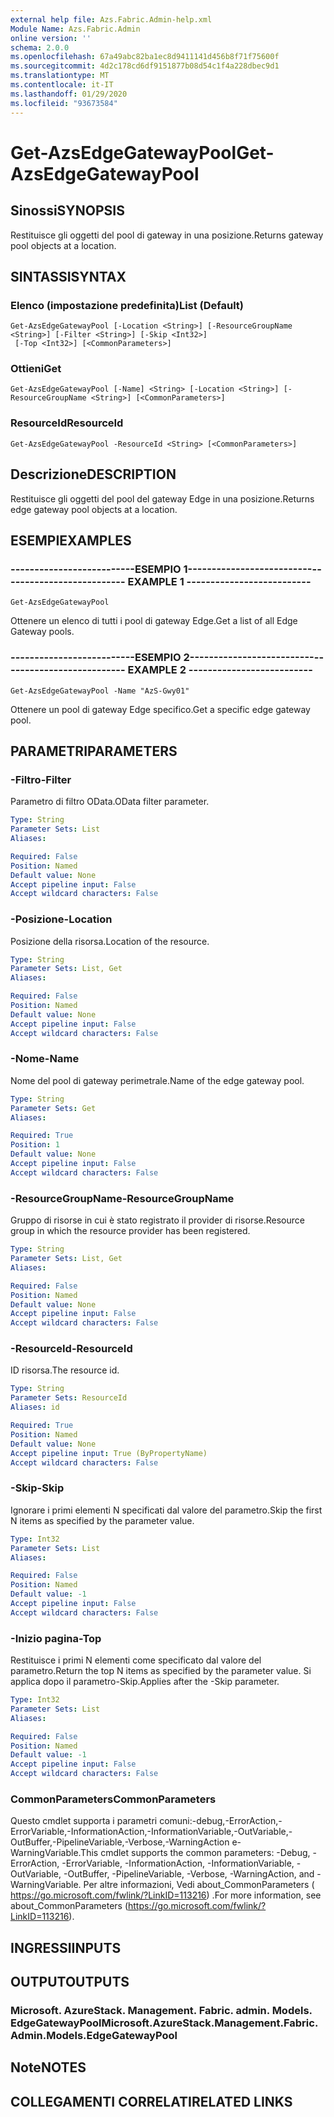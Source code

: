 ```yaml
---
external help file: Azs.Fabric.Admin-help.xml
Module Name: Azs.Fabric.Admin
online version: ''
schema: 2.0.0
ms.openlocfilehash: 67a49abc82ba1ec8d9411141d456b8f71f75600f
ms.sourcegitcommit: 4d2c178cd6df9151877b08d54c1f4a228dbec9d1
ms.translationtype: MT
ms.contentlocale: it-IT
ms.lasthandoff: 01/29/2020
ms.locfileid: "93673584"
---
```

# <span data-ttu-id="1803b-101">Get-AzsEdgeGatewayPool</span><span class="sxs-lookup"><span data-stu-id="1803b-101">Get-AzsEdgeGatewayPool</span></span>

## <span data-ttu-id="1803b-102">Sinossi</span><span class="sxs-lookup"><span data-stu-id="1803b-102">SYNOPSIS</span></span>
<span data-ttu-id="1803b-103">Restituisce gli oggetti del pool di gateway in una posizione.</span><span class="sxs-lookup"><span data-stu-id="1803b-103">Returns gateway pool objects at a location.</span></span>

## <span data-ttu-id="1803b-104">SINTASSI</span><span class="sxs-lookup"><span data-stu-id="1803b-104">SYNTAX</span></span>

### <span data-ttu-id="1803b-105">Elenco (impostazione predefinita)</span><span class="sxs-lookup"><span data-stu-id="1803b-105">List (Default)</span></span>
```
Get-AzsEdgeGatewayPool [-Location <String>] [-ResourceGroupName <String>] [-Filter <String>] [-Skip <Int32>]
 [-Top <Int32>] [<CommonParameters>]
```

### <span data-ttu-id="1803b-106">Ottieni</span><span class="sxs-lookup"><span data-stu-id="1803b-106">Get</span></span>
```
Get-AzsEdgeGatewayPool [-Name] <String> [-Location <String>] [-ResourceGroupName <String>] [<CommonParameters>]
```

### <span data-ttu-id="1803b-107">ResourceId</span><span class="sxs-lookup"><span data-stu-id="1803b-107">ResourceId</span></span>
```
Get-AzsEdgeGatewayPool -ResourceId <String> [<CommonParameters>]
```

## <span data-ttu-id="1803b-108">Descrizione</span><span class="sxs-lookup"><span data-stu-id="1803b-108">DESCRIPTION</span></span>
<span data-ttu-id="1803b-109">Restituisce gli oggetti del pool del gateway Edge in una posizione.</span><span class="sxs-lookup"><span data-stu-id="1803b-109">Returns edge gateway pool objects at a location.</span></span>

## <span data-ttu-id="1803b-110">ESEMPI</span><span class="sxs-lookup"><span data-stu-id="1803b-110">EXAMPLES</span></span>

### <span data-ttu-id="1803b-111">--------------------------ESEMPIO 1--------------------------</span><span class="sxs-lookup"><span data-stu-id="1803b-111">-------------------------- EXAMPLE 1 --------------------------</span></span>
```
Get-AzsEdgeGatewayPool
```

<span data-ttu-id="1803b-112">Ottenere un elenco di tutti i pool di gateway Edge.</span><span class="sxs-lookup"><span data-stu-id="1803b-112">Get a list of all Edge Gateway pools.</span></span>

### <span data-ttu-id="1803b-113">--------------------------ESEMPIO 2--------------------------</span><span class="sxs-lookup"><span data-stu-id="1803b-113">-------------------------- EXAMPLE 2 --------------------------</span></span>
```
Get-AzsEdgeGatewayPool -Name "AzS-Gwy01"
```

<span data-ttu-id="1803b-114">Ottenere un pool di gateway Edge specifico.</span><span class="sxs-lookup"><span data-stu-id="1803b-114">Get a specific edge gateway pool.</span></span>

## <span data-ttu-id="1803b-115">PARAMETRI</span><span class="sxs-lookup"><span data-stu-id="1803b-115">PARAMETERS</span></span>

### <span data-ttu-id="1803b-116">-Filtro</span><span class="sxs-lookup"><span data-stu-id="1803b-116">-Filter</span></span>
<span data-ttu-id="1803b-117">Parametro di filtro OData.</span><span class="sxs-lookup"><span data-stu-id="1803b-117">OData filter parameter.</span></span>

```yaml
Type: String
Parameter Sets: List
Aliases: 

Required: False
Position: Named
Default value: None
Accept pipeline input: False
Accept wildcard characters: False
```

### <span data-ttu-id="1803b-118">-Posizione</span><span class="sxs-lookup"><span data-stu-id="1803b-118">-Location</span></span>
<span data-ttu-id="1803b-119">Posizione della risorsa.</span><span class="sxs-lookup"><span data-stu-id="1803b-119">Location of the resource.</span></span>

```yaml
Type: String
Parameter Sets: List, Get
Aliases: 

Required: False
Position: Named
Default value: None
Accept pipeline input: False
Accept wildcard characters: False
```

### <span data-ttu-id="1803b-120">-Nome</span><span class="sxs-lookup"><span data-stu-id="1803b-120">-Name</span></span>
<span data-ttu-id="1803b-121">Nome del pool di gateway perimetrale.</span><span class="sxs-lookup"><span data-stu-id="1803b-121">Name of the edge gateway pool.</span></span>

```yaml
Type: String
Parameter Sets: Get
Aliases: 

Required: True
Position: 1
Default value: None
Accept pipeline input: False
Accept wildcard characters: False
```

### <span data-ttu-id="1803b-122">-ResourceGroupName</span><span class="sxs-lookup"><span data-stu-id="1803b-122">-ResourceGroupName</span></span>
<span data-ttu-id="1803b-123">Gruppo di risorse in cui è stato registrato il provider di risorse.</span><span class="sxs-lookup"><span data-stu-id="1803b-123">Resource group in which the resource provider has been registered.</span></span>

```yaml
Type: String
Parameter Sets: List, Get
Aliases: 

Required: False
Position: Named
Default value: None
Accept pipeline input: False
Accept wildcard characters: False
```

### <span data-ttu-id="1803b-124">-ResourceId</span><span class="sxs-lookup"><span data-stu-id="1803b-124">-ResourceId</span></span>
<span data-ttu-id="1803b-125">ID risorsa.</span><span class="sxs-lookup"><span data-stu-id="1803b-125">The resource id.</span></span>

```yaml
Type: String
Parameter Sets: ResourceId
Aliases: id

Required: True
Position: Named
Default value: None
Accept pipeline input: True (ByPropertyName)
Accept wildcard characters: False
```

### <span data-ttu-id="1803b-126">-Skip</span><span class="sxs-lookup"><span data-stu-id="1803b-126">-Skip</span></span>
<span data-ttu-id="1803b-127">Ignorare i primi elementi N specificati dal valore del parametro.</span><span class="sxs-lookup"><span data-stu-id="1803b-127">Skip the first N items as specified by the parameter value.</span></span>

```yaml
Type: Int32
Parameter Sets: List
Aliases: 

Required: False
Position: Named
Default value: -1
Accept pipeline input: False
Accept wildcard characters: False
```

### <span data-ttu-id="1803b-128">-Inizio pagina</span><span class="sxs-lookup"><span data-stu-id="1803b-128">-Top</span></span>
<span data-ttu-id="1803b-129">Restituisce i primi N elementi come specificato dal valore del parametro.</span><span class="sxs-lookup"><span data-stu-id="1803b-129">Return the top N items as specified by the parameter value.</span></span>
<span data-ttu-id="1803b-130">Si applica dopo il parametro-Skip.</span><span class="sxs-lookup"><span data-stu-id="1803b-130">Applies after the -Skip parameter.</span></span>

```yaml
Type: Int32
Parameter Sets: List
Aliases: 

Required: False
Position: Named
Default value: -1
Accept pipeline input: False
Accept wildcard characters: False
```

### <span data-ttu-id="1803b-131">CommonParameters</span><span class="sxs-lookup"><span data-stu-id="1803b-131">CommonParameters</span></span>
<span data-ttu-id="1803b-132">Questo cmdlet supporta i parametri comuni:-debug,-ErrorAction,-ErrorVariable,-InformationAction,-InformationVariable,-OutVariable,-OutBuffer,-PipelineVariable,-Verbose,-WarningAction e-WarningVariable.</span><span class="sxs-lookup"><span data-stu-id="1803b-132">This cmdlet supports the common parameters: -Debug, -ErrorAction, -ErrorVariable, -InformationAction, -InformationVariable, -OutVariable, -OutBuffer, -PipelineVariable, -Verbose, -WarningAction, and -WarningVariable.</span></span> <span data-ttu-id="1803b-133">Per altre informazioni, Vedi about_CommonParameters ( https://go.microsoft.com/fwlink/?LinkID=113216) .</span><span class="sxs-lookup"><span data-stu-id="1803b-133">For more information, see about_CommonParameters (https://go.microsoft.com/fwlink/?LinkID=113216).</span></span>

## <span data-ttu-id="1803b-134">INGRESSI</span><span class="sxs-lookup"><span data-stu-id="1803b-134">INPUTS</span></span>

## <span data-ttu-id="1803b-135">OUTPUT</span><span class="sxs-lookup"><span data-stu-id="1803b-135">OUTPUTS</span></span>

### <span data-ttu-id="1803b-136">Microsoft. AzureStack. Management. Fabric. admin. Models. EdgeGatewayPool</span><span class="sxs-lookup"><span data-stu-id="1803b-136">Microsoft.AzureStack.Management.Fabric.Admin.Models.EdgeGatewayPool</span></span>

## <span data-ttu-id="1803b-137">Note</span><span class="sxs-lookup"><span data-stu-id="1803b-137">NOTES</span></span>

## <span data-ttu-id="1803b-138">COLLEGAMENTI CORRELATI</span><span class="sxs-lookup"><span data-stu-id="1803b-138">RELATED LINKS</span></span>

